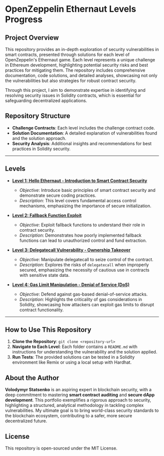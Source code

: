 # OpenZeppelin Ethernaut Levels Progress

## Project Overview
This repository provides an in-depth exploration of security vulnerabilities in smart contracts, presented through solutions for each level of OpenZeppelin's Ethernaut game. Each level represents a unique challenge in Ethereum development, highlighting potential security risks and best practices for mitigating them. The repository includes comprehensive documentation, code solutions, and detailed analyses, showcasing not only the vulnerabilities but also strategies for robust contract security.

Through this project, I aim to demonstrate expertise in identifying and resolving security issues in Solidity contracts, which is essential for safeguarding decentralized applications.

## Repository Structure
- **Challenge Contracts**: Each level includes the challenge contract code.
- **Solution Documentation**: A detailed explanation of vulnerabilities found and the solution approach.
- **Security Analysis**: Additional insights and recommendations for best practices in Solidity security.

---

## Levels
- **[Level 1: Hello Ethernaut - Introduction to Smart Contract Security](./Level-1)**
  - *Objective*: Introduce basic principles of smart contract security and demonstrate secure coding practices.
  - *Description*: This level covers fundamental access control mechanisms, emphasizing the importance of secure initialization.

- **[Level 2: Fallback Function Exploit](./Level-2)**
  - *Objective*: Exploit fallback functions to understand their role in contract security.
  - *Description*: Demonstrates how poorly implemented fallback functions can lead to unauthorized control and fund extraction.

- **[Level 3: Delegatecall Vulnerability - Ownership Takeover](./Level-3)**
  - *Objective*: Manipulate delegatecall to seize control of the contract.
  - *Description*: Explores the risks of `delegatecall` when improperly secured, emphasizing the necessity of cautious use in contracts with sensitive state data.

- **[Level 4: Gas Limit Manipulation - Denial of Service (DoS)](./Level-4)**
  - *Objective*: Defend against gas-based denial-of-service attacks.
  - *Description*: Highlights the criticality of gas considerations in Solidity, showcasing how attackers can exploit gas limits to disrupt contract functionality.
---

## How to Use This Repository
1. **Clone the Repository**: `git clone <repository-url>`
2. **Navigate to Each Level**: Each folder contains a `README.md` with instructions for understanding the vulnerability and the solution applied.
3. **Run Tests**: The provided solutions can be tested in a Solidity environment like Remix or using a local setup with Hardhat.

## About the Author
**Volodymyr Statsenko** is an aspiring expert in blockchain security, with a deep commitment to mastering **smart contract auditing** and **secure dApp development**. This portfolio exemplifies a rigorous approach to security, highlighting a structured, analytical methodology in tackling complex vulnerabilities. My ultimate goal is to bring world-class security standards to the blockchain ecosystem, contributing to a safer, more secure decentralized future.

## License
This repository is open-sourced under the MIT License.
